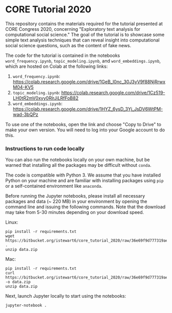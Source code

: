 # CORE Tutorial 2020

This repository contains the materials required for the tutorial presented at CORE Congress 2020, concerning "Exploratory text analysis for computational social science."
The goal of the tutorial is to showcase some simple text analysis techniques that can reveal insight into computational social science questions, such as the content of fake news.

The code for the tutorial is contained in the notebooks `word_frequency.ipynb`, `topic_modeling.ipynb`, and `word_embeddings.ipynb`, which are hosted on Colab at the following links:

1. `word_frequency.ipynb`: https://colab.research.google.com/drive/1GeB_l0nc_30J3yV9f88NjRrwxM04-KV5
2. `topic_modeling.ipynb`: https://colab.research.google.com/drive/1Cz519-LH0tR2mV0xyy0RlrJiLRfFoB82
3. `word_embeddings.ipynb`: https://colab.research.google.com/drive/1HYZ_6ysD_3Yj_JsDV6WtPM-wad-3bQPz

To use one of the notebooks, open the link and choose "Copy to Drive" to make your own version.
You will need to log into your Google account to do this.

### Instructions to run code locally

You can also run the notebooks locally on your own machine, but be warned that installing all the packages may be difficult without `conda`.

The code is compatible with Python 3.
We assume that you have installed Python on your machine and are familiar with installing packages using `pip` or a self-contained environment like `anaconda`.

Before running the Jupyter notebooks, please install all necessary packages and data (~ 220 MB) in your environment by opening the command line and issuing the following commands.
Note that the download may take from 5-30 minutes depending on your download speed.

Linux:
```
pip install -r requirements.txt
wget https://bitbucket.org/istewart6/core_tutorial_2020/raw/36e69f9d777319ae2cc94354cf57bd01f3e080b3/data.zip . 
unzip data.zip
```

Mac:
```
pip install -r requirements.txt
curl https://bitbucket.org/istewart6/core_tutorial_2020/raw/36e69f9d777319ae2cc94354cf57bd01f3e080b3/data.zip -o data.zip
unzip data.zip
```

Next, launch Jupyter locally to start using the notebooks:

```
jupyter-notebook .
```
